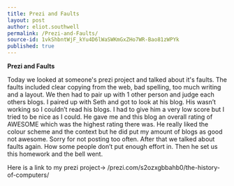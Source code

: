 ```yaml
---
title: Prezi and Faults
layout: post
author: eliot.southwell
permalink: /Prezi-and-Faults/
source-id: 1vkShbntWjF_kYu4D6lWaSWKmGxZHo7WR-Bao81zWPYk
published: true
---
```

**Prezi and Faults**

Today we looked at someone's prezi project and talked about it's faults. The faults included clear copying from the web, bad spelling, too much writing and a layout. We then had to pair up with 1 other person and judge each others blogs. I paired up with Seth and got to look at his blog. His wasn’t working so I couldn’t read his blogs. I had to give him a very low score but I tried to be nice as I could. He gave me and this blog an overall rating of AWESOME which was the highest rating there was. He really liked the colour scheme and the context but he did put my amount of blogs as good not awesome. Sorry for not posting too often. After that we talked about faults again. How some people don’t put enough effort in. Then he set us this homework and the bell went.

Here is a link to my prezi project-> /prezi.com/s2ozxgbbahb0/the-history-of-computers/

